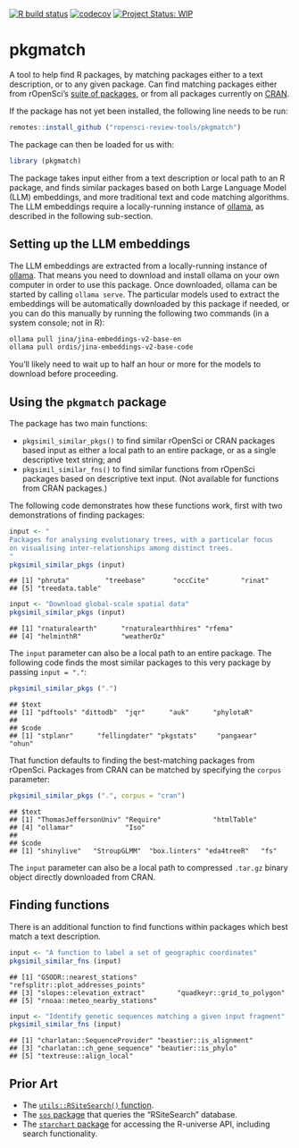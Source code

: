 <!-- badges: start -->

[![R build
status](https://github.com/ropensci-review-tools/pkgmatch/workflows/R-CMD-check/badge.svg)](https://github.com/ropensci-review-tools/pkgmatch/actions?query=workflow%3AR-CMD-check)
[![codecov](https://codecov.io/gh/ropensci-review-tools/pkgmatch/branch/main/graph/badge.svg)](https://app.codecov.io/gh/ropensci-review-tools/pkgmatch)
[![Project Status:
WIP](https://www.repostatus.org/badges/latest/wip.svg)](https://www.repostatus.org/#wip)
<!-- badges: end -->

# pkgmatch

A tool to help find R packages, by matching packages either to a text
description, or to any given package. Can find matching packages either
from rOpenSci’s [suite of packages](https://ropensci.org/packages), or
from all packages currently on [CRAN](https://cran.r-project.org).

If the package has not yet been installed, the following line needs to
be run:

``` r
remotes::install_github ("ropensci-review-tools/pkgmatch")
```

The package can then be loaded for us with:

``` r
library (pkgmatch)
```

The package takes input either from a text description or local path to
an R package, and finds similar packages based on both Large Language
Model (LLM) embeddings, and more traditional text and code matching
algorithms. The LLM embeddings require a locally-running instance of
[ollama](https://ollama.com), as described in the following sub-section.

## Setting up the LLM embeddings

The LLM embeddings are extracted from a locally-running instance of
[ollama](https://ollama.com). That means you need to download and
install ollama on your own computer in order to use this package. Once
downloaded, ollama can be started by calling `ollama serve`. The
particular models used to extract the embeddings will be automatically
downloaded by this package if needed, or you can do this manually by
running the following two commands (in a system console; not in R):

``` bash
ollama pull jina/jina-embeddings-v2-base-en
ollama pull ordis/jina-embeddings-v2-base-code
```

You’ll likely need to wait up to half an hour or more for the models to
download before proceeding.

## Using the `pkgmatch` package

The package has two main functions:

- `pkgsimil_similar_pkgs()` to find similar rOpenSci or CRAN packages
  based input as either a local path to an entire package, or as a
  single descriptive text string; and
- `pkgsimil_similar_fns()` to find similar functions from rOpenSci
  packages based on descriptive text input. (Not available for functions
  from CRAN packages.)

The following code demonstrates how these functions work, first with two
demonstrations of finding packages:

``` r
input <- "
Packages for analysing evolutionary trees, with a particular focus
on visualising inter-relationships among distinct trees.
"
pkgsimil_similar_pkgs (input)
```

    ## [1] "phruta"         "treebase"       "occCite"        "rinat"         
    ## [5] "treedata.table"

``` r
input <- "Download global-scale spatial data"
pkgsimil_similar_pkgs (input)
```

    ## [1] "rnaturalearth"      "rnaturalearthhires" "rfema"             
    ## [4] "helminthR"          "weatherOz"

The `input` parameter can also be a local path to an entire package. The
following code finds the most similar packages to this very package by
passing `input = "."`:

``` r
pkgsimil_similar_pkgs (".")
```

    ## $text
    ## [1] "pdftools" "dittodb"  "jqr"      "auk"      "phylotaR"
    ## 
    ## $code
    ## [1] "stplanr"      "fellingdater" "pkgstats"     "pangaear"     "ohun"

That function defaults to finding the best-matching packages from
rOpenSci. Packages from CRAN can be matched by specifying the `corpus`
parameter:

``` r
pkgsimil_similar_pkgs (".", corpus = "cran")
```

    ## $text
    ## [1] "ThomasJeffersonUniv" "Require"             "htmlTable"          
    ## [4] "ollamar"             "Iso"                
    ## 
    ## $code
    ## [1] "shinylive"   "StroupGLMM"  "box.linters" "eda4treeR"   "fs"

The `input` parameter can also be a local path to compressed `.tar.gz`
binary object directly downloaded from CRAN.

## Finding functions

There is an additional function to find functions within packages which
best match a text description.

``` r
input <- "A function to label a set of geographic coordinates"
pkgsimil_similar_fns (input)
```

    ## [1] "GSODR::nearest_stations"          "refsplitr::plot_addresses_points"
    ## [3] "slopes::elevation_extract"        "quadkeyr::grid_to_polygon"       
    ## [5] "rnoaa::meteo_nearby_stations"

``` r
input <- "Identify genetic sequences matching a given input fragment"
pkgsimil_similar_fns (input)
```

    ## [1] "charlatan::SequenceProvider" "beastier::is_alignment"     
    ## [3] "charlatan::ch_gene_sequence" "beautier::is_phylo"         
    ## [5] "textreuse::align_local"

## Prior Art

- The [`utils::RSiteSearch()`
  function](https://stat.ethz.ch/R-manual/R-devel/library/utils/html/RSiteSearch.html).
- The [`sos` package](https://github.com/sbgraves237/sos) that queries
  the “RSiteSearch” database.
- The [`starchart` package](https://github.com/ropenscilabs/starchart)
  for accessing the R-universe API, including search functionality.

